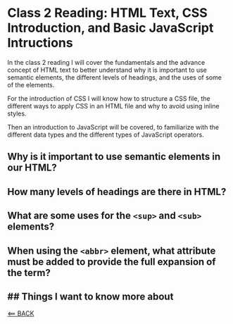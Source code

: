 # Class 2 Reading: HTML Text, CSS Introduction, and Basic JavaScript Intructions

In the class 2 reading I will cover the fundamentals and the advance concept of HTML text to better understand why it is important to use semantic elements, the different levels of headings, and the uses of some of the elements.

For the introduction of CSS I will know how to structure a CSS file, the different ways to apply CSS in an HTML file and why to avoid using inline styles.

Then an introduction to JavaScript will be covered, to familiarize with the different data types and the different types of JavaScript operators.

## Why is it important to use semantic elements in our HTML?

## How many levels of headings are there in HTML?

## What are some uses for the `<sup>` and `<sub>` elements?

## When using the `<abbr>` element, what attribute must be added to provide the full expansion of the term?

## ## Things I want to know more about

[<== BACK](README.md)
